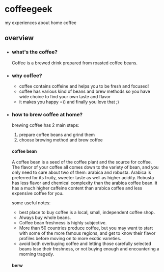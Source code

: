 # coffeegeek
my experiences about home coffee

## overview
* ### what's the coffee?
    Coffee is a brewed drink prepared from roasted coffee beans.
* ### why coffee?
    * coffee contains coffeine and helps you to be fresh and focused!
    * coffee has various kind of beans and brew methods so you have wide choice to find your own taste and flavor
    * it makes you happy =)) and finally you love that ;)
* ### how to brew coffee at home?
    brewing coffee has 2 main steps:
    1. prepare coffee beans and grind them
    2. choose brewing method and brew coffee
    #### coffee bean
    A coffee bean is a seed of the coffee plant and the source for coffee.
    The flavor of your coffee all comes down to the variety of bean, and you only need to care about two of them: arabica and robusta.
     Arabica is preferred for its fruity, sweeter taste as well as higher acidity.
     Robusta has less flavor and chemical complexity than the arabica coffee bean. it has a much higher caffeine content than arabica coffee and less expensive coffee for you.
    
    some useful notes:
    * best place to buy coffee is a local, small, independent coffee shop. 
    * Always buy whole beans.
    * Coffee bean freshness is highly subjective.
    * More than 50 countries produce coffee, but you may want to start with some of the more famous regions, and get to know their flavor profiles before moving on to more exotic varieties.
    * avoid both overbuying coffee and letting those carefully selected beans lose their freshness, or not buying enough and encountering a morning tragedy.
    #### berw
